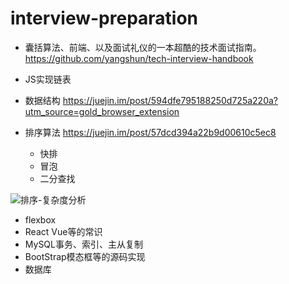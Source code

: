 # interview-preparation

- 囊括算法、前端、以及面试礼仪的一本超酷的技术面试指南。 <https://github.com/yangshun/tech-interview-handbook>

- JS实现链表

- 数据结构 <https://juejin.im/post/594dfe795188250d725a220a?utm_source=gold_browser_extension>
- 排序算法 <https://juejin.im/post/57dcd394a22b9d00610c5ec8>

  - 快排
  - 冒泡
  - 二分查找

![排序-复杂度分析](https://user-gold-cdn.xitu.io/2016/11/29/4abde1748817d7f35f2bf8b6a058aa40)

- flexbox
- React Vue等的常识
- MySQL事务、索引、主从复制
- BootStrap模态框等的源码实现
- 数据库
